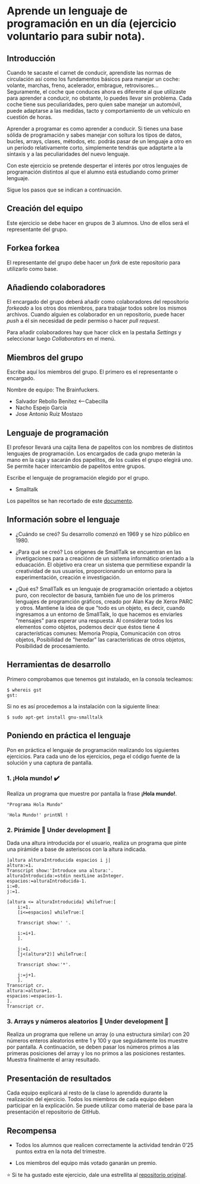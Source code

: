 # Aprende un lenguaje de programación en un día (ejercicio voluntario para subir nota).

## Introducción

Cuando te sacaste el carnet de conducir, aprendiste las normas de circulación así como los fundamentos básicos para manejar un coche: volante, marchas, freno, acelerador, embrague, retrovisores... Seguramente, el coche que conduces ahora es diferente al que utilizaste para aprender a conducir, no obstante, lo puedes llevar sin problema. Cada coche tiene sus peculiaridades, pero quien sabe manejar un automóvil, puede adaptarse a las medidas, tacto y comportamiento de un vehículo en cuestión de horas.

Aprender a programar es como aprender a conducir. Si tienes una base sólida de programación y sabes manejar con soltura los tipos de datos, bucles, arrays, clases, métodos, etc. podrás pasar de un lenguaje a otro en un período relativamente corto, simplemente tendrás que adaptarte a la sintaxis y a las peculiaridades del nuevo lenguaje.

Con este ejercicio se pretende despertar el interés por otros lenguajes de programación distintos al que el alumno está estudiando como primer lenguaje.

Sigue los pasos que se indican a continuación.

## Creación del equipo

Este ejercicio se debe hacer en grupos de 3 alumnos. Uno de ellos será el representante del grupo.

## Forkea forkea

El representante del grupo debe hacer un *fork* de este repositorio para utilizarlo como base.

## Añadiendo colaboradores

El encargado del grupo deberá añadir como colaboradores del repositorio *forkeado* a los otros dos miembros, para trabajar todos sobre los mismos archivos. Cuando alguien es colaborador en un repositorio, puede hacer *push* a él sin necesidad de pedir permiso o hacer *pull request*.

Para añadir colaboradores hay que hacer click en la pestaña *Settings* y seleccionar luego *Collaborators* en el menú.

## Miembros del grupo

Escribe aquí los miembros del grupo. El primero es el representante o encargado.

Nombre de equipo: The Brainfuckers.

* Salvador Rebollo Benítez  <--Cabecilla
* Nacho Espejo García
* Jose Antonio Ruíz Mostazo

## Lenguaje de programación

El profesor llevará una cajita llena de papelitos con los nombres de distintos lenguajes de programación. Los encargados de cada grupo meterán la mano en la caja y sacarán dos papelitos, de los cuales el grupo elegirá uno. Se permite hacer intercambio de papelitos entre grupos.

Escribe el lenguaje de programación elegido por el grupo.

* Smalltalk

Los papelitos se han recortado de este [documento](lenguajes_de_programacion.pdf).

## Información sobre el lenguaje

* ¿Cuándo se creó?
Su desarrollo comenzó en 1969 y se hizo público en 1980.

* ¿Para qué se creó?
Los orígenes de SmallTalk se encuentran en las invetigaciones para a creaciónn de un sistema informático orientado a la eduacación. El objetivo era crear un sistema que permitiese expandir la creatividad de sus usuarios, proporcionando un entorno para la experimentación, creación e investigación.

* ¿Qué es?
SmallTalk es un lenguaje de programación orientado a objetos puro, con recolector de basura, también fue uno de los primeros lenguajes de programción gráficos, creado por Alan Kay de Xerox PARC y otros. Mantiene la idea de que "todo es un objeto, es decir, cuando ingresamos a un entorno de SmallTalk, lo que hacemos es enviarles "mensajes" para esperar una respuesta.
Al considerar todos los elementos como objetos, podemos decir que éstos tiene 4 características comunes:
Memoria Propia, Comunicación con otros objetos, Posibilidad de "heredar" las características de otros objetos, Posibilidad de procesamiento.


## Herramientas de desarrollo

Primero comprobamos que tenemos gst instalado, en la consola tecleamos:
```console
$ whereis gst 
gst:
```
Si no es así procedemos a la instalación con la siguiente línea:
```console
$ sudo apt-get install gnu-smalltalk
```

## Poniendo en práctica el lenguaje

Pon en práctica el lenguaje de programación realizando los siguientes ejercicios. Para cada uno de los ejercicios, pega el código fuente de la solución y una captura de pantalla.

### 1. ¡Hola mundo! :heavy_check_mark:

Realiza un programa que muestre por pantalla la frase **¡Hola mundo!**.

```Smalltalk
"Programa Hola Mundo"
 
'Hola Mundo!' printNl !
```

### 2. Pirámide :construction: Under development :construction:

Dada una altura introducida por el usuario, realiza un programa que pinte una pirámide a base de asteriscos con la altura indicada.

```Smalltalk
|altura alturaIntroducida espacios i j| 
altura:=1.
Transcript show:'Introduce una altura:'.
alturaIntroducida:=stdin nextLine asInteger.
espacios:=alturaIntroducida-1.
i:=0.
j:=1.

[altura <= alturaIntroducida] whileTrue:[ 
	i:=1.
	[i<=espacios] whileTrue:[ 
 	
	Transcript show:' '.
	
 	i:=i+1.
	].

	j:=1.
	[j<(altura*2)] whileTrue:[ 
 	
	Transcript show:'*'.

 	j:=j+1.
	].
Transcript cr.
altura:=altura+1.
espacios:=espacios-1.
].
Transcript cr.
```

### 3. Arrays y números aleatorios :construction: Under development :construction:

Realiza un programa que rellene un array (o una estructura similar) con 20 números enteros aleatorios entre 1 y 100 y que seguidamente los muestre por pantalla. A continuación, se deben pasar los números primos a las primeras posiciones del array y los no primos a las posiciones restantes. Muestra finalmente el array resultado.

## Presentación de resultados

Cada equipo explicará al resto de la clase lo aprendido durante la realización del ejercicio. Todos los miembros de cada equipo deben participar en la explicación. Se puede utilizar como material de base para la presentación el repositorio de GitHub.

## Recompensa

* Todos los alumnos que realicen correctamente la actividad tendrán 0'25 puntos extra en la nota del trimestre.

* Los miembros del equipo más votado ganarán un premio.

:star: Si te ha gustado este ejercicio, dale una estrellita al [repositorio original](https://github.com/LuisJoseSanchez/aprende-un-lenguaje-en-un-dia).

